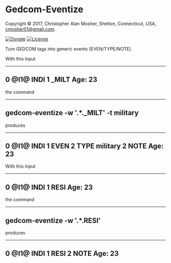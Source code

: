 # Gedcom-Eventize

Copyright © 2017, Christopher Alan Mosher, Shelton, Connecticut, USA, <cmosher01@gmail.com>.

[![Donate](https://img.shields.io/badge/Donate-PayPal-green.svg)](https://www.paypal.com/cgi-bin/webscr?cmd=_s-xclick&hosted_button_id=CVSSQ2BWDCKQ2)
[![License](https://img.shields.io/github/license/cmosher01/Gedcom-Eventize.svg)](https://www.gnu.org/licenses/gpl.html)

Turn GEDCOM tags into generic events (EVEN/TYPE/NOTE).

With this input

---
0 @I1@ INDI
1 _MILT Age: 23
---

the command

---
gedcom-eventize -w '.*._MILT' -t military
---

produces

---
0 @I1@ INDI
1 EVEN
2 TYPE military
2 NOTE Age: 23
---




With this input

---
0 @I1@ INDI
1 RESI Age: 23
---

the command

---
gedcom-eventize -w '.*.RESI'
---

produces

---
0 @I1@ INDI
1 RESI
2 NOTE Age: 23
---
